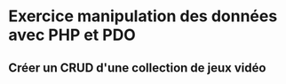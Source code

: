# Exercice manipulation des données avec PHP et PDO

## Créer un CRUD d'une collection de jeux vidéo

